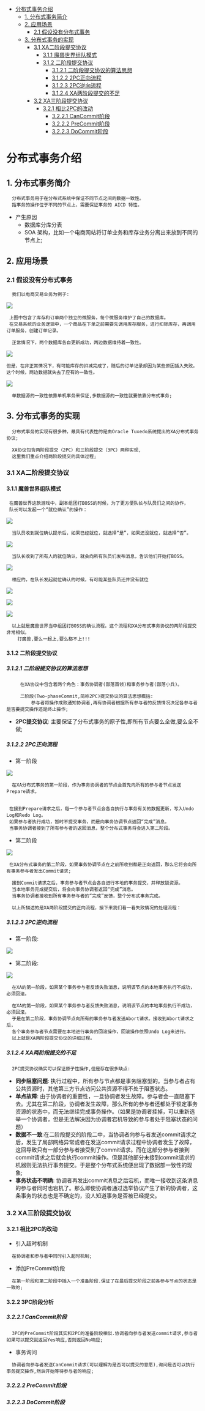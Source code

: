 <!-- GFM-TOC -->
* [分布式事务介绍](#分布式事务介绍)
    * [1. 分布式事务简介](#1-分布式事务简介)
    * [2. 应用场景](#2-应用场景)
      * [2.1 假设没有分布式事务](#21-假设没有分布式事务)
    * [3. 分布式事务的实现](#3-分布式事务的实现)
      * [3.1 XA二阶段提交协议](#31-xa二阶段提交协议)
        * [3.1.1 魔兽世界组队模式](#311-魔兽世界组队模式)
        * [3.1.2 二阶段提交协议](#312-二阶段提交协议)
          * [3.1.2.1 二阶段提交协议的算法思想](#3121-二阶段提交协议的算法思想)
          * [3.1.2.2 2PC正向流程](#3122-2pc成功流程)
          * [3.1.2.3 2PC逆向流程](#3123-2pc失败流程)
          * [3.1.2.4 XA两阶段提交的不足](#3124-xa两阶段提交的不足) 
      * [3.2 XA三阶段提交协议](#32-xa三阶段提交协议)
        * [3.2.1 相比2PC的改动](#321-相比2pc的改动)
          * [3.2.2.1 CanCommit阶段](#3221-cancommit阶段)
          * [3.2.2.2 PreCommit阶段](#3222-precommit阶段)
          * [3.2.2.3 DoCommit阶段](#3223-docommit阶段)
<!-- GFM-TOC -->

# 分布式事务介绍
## 1. 分布式事务简介
```
  分布式事务用于在分布式系统中保证不同节点之间的数据一致性。
  指事务的操作位于不同的节点上，需要保证事务的 AICD 特性。
```
 - 产生原因
   - 数据库分库分表
   - SOA 架构，比如一个电商网站将订单业务和库存业务分离出来放到不同的节点上;
## 2. 应用场景
### 2.1 假设没有分布式事务
```
  我们以电商交易业务为例子:
```
![](http://mmbiz.qpic.cn/mmbiz_png/NtO5sialJZGp5gfMpBib3Vm2IsPAICBYZCpyRYV1X8KXicVPKibeyjfqMUZzpFCkC6GXM528Kic56xliagulfmuUANzQ/640?wx_fmt=png&tp=webp&wxfrom=5&wx_lazy=1)
```
 上图中包含了库存和订单两个独立的微服务，每个微服务维护了自己的数据库。
 在交易系统的业务逻辑中，一个商品在下单之前需要先调用库存服务，进行扣除库存，再调用订单服务，创建订单记录。
```
```
  正常情况下，两个数据库各自更新成功，两边数据维持着一致性。
```
![](http://mmbiz.qpic.cn/mmbiz_png/NtO5sialJZGp5gfMpBib3Vm2IsPAICBYZCJ9n7WP2dVhskCIpB7J2I9OWII0YDDfOC62W205W6xHglkGFLWmDHhg/640?wx_fmt=png&tp=webp&wxfrom=5&wx_lazy=1)
```
但是，在非正常情况下，有可能库存的扣减完成了，随后的订单记录却因为某些原因插入失败。
这个时候，两边数据就失去了应有的一致性。
```
![](http://mmbiz.qpic.cn/mmbiz_png/NtO5sialJZGp5gfMpBib3Vm2IsPAICBYZCf0tkbqJsM1iakUQFYy48KWWvUovlAb4G1UgGaD8LMhxwViaxGPckWVzg/640?wx_fmt=png&tp=webp&wxfrom=5&wx_lazy=1)
```
  单数据源的一致性依靠单机事务来保证,多数据源的一致性就要依靠分布式事务;
```
## 3. 分布式事务的实现
```
  分布式事务的实现有很多种，最具有代表性的是由Oracle Tuxedo系统提出的XA分布式事务协议;
```
```
  XA协议包含两阶段提交（2PC）和三阶段提交（3PC）两种实现,
  这里我们重点介绍两阶段提交的具体过程;
```
### 3.1 XA二阶段提交协议
#### 3.1.1 魔兽世界组队模式
```
 在魔兽世界这款游戏中，副本组团打BOSS的时候，为了更方便队长与队员们之间的协作，
 队长可以发起一个“就位确认”的操作：
```
![](http://mmbiz.qpic.cn/mmbiz_png/NtO5sialJZGp2Ny2lbXKGqaNjy4cbhqofVRL815UNR3mnXpYf81U5Lv5WtNiamohdu792UPtCuHhNLkg7FGMvicFw/640?wx_fmt=png&tp=webp&wxfrom=5&wx_lazy=1)
```
  当队员收到就位确认提示后，如果已经就位，就选择“是”，如果还没就位，就选择“否”。
```
![](http://mmbiz.qpic.cn/mmbiz_png/NtO5sialJZGp2Ny2lbXKGqaNjy4cbhqofqPopLXT6ALzBz6elibzNxT8XoQSaEgXdJjYuRbkKV65HtVDLFibeWvVw/640?wx_fmt=png&tp=webp&wxfrom=5&wx_lazy=1)
```
  当队长收到了所有人的就位确认，就会向所有队员们发布消息，告诉他们开始打BOSS。
```
![](http://mmbiz.qpic.cn/mmbiz_png/NtO5sialJZGp2Ny2lbXKGqaNjy4cbhqofgsicDP1lt3zSlNj0DNgFaf1o5F0uOn6oJd5sngZzqZy01ZVXBBcSQ4Q/640?wx_fmt=png&tp=webp&wxfrom=5&wx_lazy=1)
```
  相应的，在队长发起就位确认的时候，有可能某些队员还并没有就位
```
![](http://mmbiz.qpic.cn/mmbiz_png/NtO5sialJZGp2Ny2lbXKGqaNjy4cbhqofVRL815UNR3mnXpYf81U5Lv5WtNiamohdu792UPtCuHhNLkg7FGMvicFw/640?wx_fmt=png&tp=webp&wxfrom=5&wx_lazy=1)

![](http://mmbiz.qpic.cn/mmbiz_png/NtO5sialJZGp2Ny2lbXKGqaNjy4cbhqofYaNSnxNnZfsXwxhdicfIrx0bD8BY5GiaVBqxphFcdsuJgrdPX1iaetuOg/640?wx_fmt=png&tp=webp&wxfrom=5&wx_lazy=1)

![](http://mmbiz.qpic.cn/mmbiz_png/NtO5sialJZGp2Ny2lbXKGqaNjy4cbhqofqxmWafL4tcIcMFcHhAcR1AX3QvS9Fw5JCC0dPTOYvtlUSJic4uibuZHg/640?wx_fmt=png&tp=webp&wxfrom=5&wx_lazy=1)
```
  以上就是魔兽世界当中组团打BOSS的确认流程。这个流程和XA分布式事务协议的两阶段提交非常相似。
    打魔兽,要么一起上,要么都不上!!!
```
#### 3.1.2 二阶段提交协议
##### 3.1.2.1 二阶段提交协议的算法思想
```
     在XA协议中包含着两个角色：事务协调者(部落首领)和事务参与者(部落小兵)。
     
     二阶段(Two-phaseCommit,简称2PC)提交协议的算法思想概括:
         参与者将操作成败通知协调者,再有协调者根据所有参与者的反馈情况决定各参与者是否要提交操作还是终止操作;
```
   - **2PC提交协议**:
   主要保证了分布式事务的原子性,即所有节点要么全做,要么全不做;  
##### 3.1.2.2 2PC正向流程
  - 第一阶段
  
![](http://mmbiz.qpic.cn/mmbiz_png/NtO5sialJZGp2Ny2lbXKGqaNjy4cbhqofektAk1LqqTkgjlFicuYE55XHon5yUguGBSk97Ec7vY62wTibVia7iaTNvg/640?wx_fmt=png&tp=webp&wxfrom=5&wx_lazy=1)
```
  在XA分布式事务的第一阶段，作为事务协调者的节点会首先向所有的参与者节点发送Prepare请求。
  
```
```
 在接到Prepare请求之后，每一个参与者节点会各自执行与事务有关的数据更新，写入Undo Log和Redo Log。
 如果参与者执行成功，暂时不提交事务，而是向事务协调节点返回“完成”消息。
 当事务协调者接到了所有参与者的返回消息，整个分布式事务将会进入第二阶段。
```
 - 第二阶段
 
![](http://mmbiz.qpic.cn/mmbiz_png/NtO5sialJZGp2Ny2lbXKGqaNjy4cbhqof9zeDNDYh1qjyYTo9ib4wVCu2KrtqIyJBffhkAvLNybmibEMiaSoKGqFKg/640?wx_fmt=png&tp=webp&wxfrom=5&wx_lazy=1)
```
 在XA分布式事务的第二阶段，如果事务协调节点在之前所收到都是正向返回，那么它将会向所有事务参与者发出Commit请求;
```
```
  接到Commit请求之后，事务参与者节点会各自进行本地的事务提交，并释放锁资源。
  当本地事务完成提交后，将会向事务协调者返回“完成”消息。
  当事务协调者接收到所有事务参与者的“完成”反馈，整个分布式事务完成。
```
```
  以上所描述的是XA两阶段提交的正向流程，接下来我们看一看失败情况的处理流程：
```
##### 3.1.2.3 2PC逆向流程
 - 第一阶段:
  
![](http://mmbiz.qpic.cn/mmbiz_png/NtO5sialJZGp2Ny2lbXKGqaNjy4cbhqofr3Qjn25OskkZ0Hd1ibMicWpQgTJShGSyAsthibicgNeZHUOx5Sy2Mlwsrw/640?wx_fmt=png&tp=webp&wxfrom=5&wx_lazy=1)
 
 - 第二阶段:
 
![](http://mmbiz.qpic.cn/mmbiz_png/NtO5sialJZGp2Ny2lbXKGqaNjy4cbhqofMklXcDS3cVJdWjw4vgibtBiaolQia9NMsT4ibMiaJyHPwwNjr9Db7ljEBug/640?wx_fmt=png&tp=webp&wxfrom=5&wx_lazy=1)

```
  在XA的第一阶段，如果某个事务参与者反馈失败消息，说明该节点的本地事务执行不成功，必须回滚。
```
```
  在XA的第一阶段，如果某个事务参与者反馈失败消息，说明该节点的本地事务执行不成功，必须回滚。
  于是在第二阶段，事务协调节点向所有的事务参与者发送Abort请求。接收到Abort请求之后，
  各个事务参与者节点需要在本地进行事务的回滚操作，回滚操作依照Undo Log来进行。
  以上就是XA两阶段提交协议的详细过程。
```
##### 3.1.2.4 XA两阶段提交的不足
```
  2PC提交协议确实可以保证原子性操作,但是存在很多缺点:
```
 - **同步阻塞问题**: 执行过程中，所有参与节点都是事务阻塞型的。当参与者占有公共资源时，其他第三方节点访问公共资源不得不处于阻塞状态。
 - **单点故障**:
 由于协调者的重要性，一旦协调者发生故障。参与者会一直阻塞下去。尤其在第二阶段，协调者发生故障，那么所有的参与者还都处于锁定事务资源的状态中，而无法继续完成事务操作。（如果是协调者挂掉，可以重新选举一个协调者，但是无法解决因为协调者宕机导致的参与者处于阻塞状态的问题）
 - **数据不一致**:在二阶段提交的阶段二中，当协调者向参与者发送commit请求之后，发生了局部网络异常或者在发送commit请求过程中协调者发生了故障，这回导致只有一部分参与者接受到了commit请求。而在这部分参与者接到commit请求之后就会执行commit操作。但是其他部分未接到commit请求的机器则无法执行事务提交。于是整个分布式系统便出现了数据部一致性的现象;
 - **事务状态不明确**:
 协调者再发出commit消息之后宕机，而唯一接收到这条消息的参与者同时也宕机了。那么即使协调者通过选举协议产生了新的协调者，这条事务的状态也是不确定的，没人知道事务是否被已经提交。

### 3.2 XA三阶段提交协议
#### 3.2.1 相比2PC的改动
 - 引入超时机制
```
  在协调者和参与者中同时引入超时机制;
```
 - 添加PreCommit阶段
```
  在第一阶段和第二阶段中插入一个准备阶段.保证了在最后提交阶段之前各参与节点的状态是一致的;
```
#### 3.2.2 3PC阶段分析
##### 3.2.2.1 CanCommit阶段
```
  3PC的PreCommit阶段其实和2PC的准备阶段相似.协调者向参与者发送commit请求,参与者如果可以提交就返回Yes响应,否则返回No响应;
```
  - 事务询问
```
  协调者向参与者发送CanCommit请求(可以理解为是否可以提交的意愿),询问是否可以执行事务提交操作,然后开始等待参与者的响应;
```
##### 3.2.2.2 PreCommit阶段

##### 3.2.2.3 DoCommit阶段
